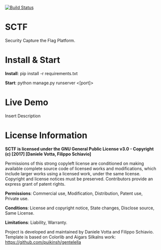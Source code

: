 [![Build Status](https://travis-ci.org/SynAckPwn23/SCTF.svg?branch=master)](https://travis-ci.org/SynAckPwn23/SCTF)

# SCTF
Security Capture the Flag Platform.

# Install & Start
<b>Install</b>: pip install -r requirements.txt

<b>Start</b>: python manage.py runserver <[port]>

# Live Demo
Insert Description

# License Information
<b>SCTF is licensed under the GNU General Public License v3.0 - Copyright (c) [2017] [Daniele Votta, Filippo Schiavio]</b>

Permissions of this strong copyleft license are conditioned on making available complete source code of licensed works and modifications, which include larger works using a licensed work, under the same license. Copyright and license notices must be preserved. Contributors provide an express grant of patent rights.

<b>Permissions</b>: Commercial use, Modification, Distribution, Patent use, Private use.

<b>Conditions</b>: License and copyright notice, State changes, Disclose source, Same License.

<b>Limitations</b>: Liability, Warranty.

Project is developed and maintained by Daniele Votta and Filippo Schiavio.
Template is based on Colorlib and Aigars Silkalns work: https://github.com/puikinsh/gentelella
